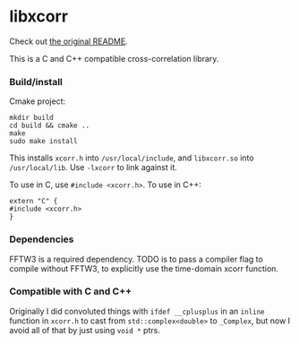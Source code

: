 # libxcorr

Check out [the original README](./README.txt.orig).

This is a C and C++ compatible cross-correlation library.

### Build/install

Cmake project:

```
mkdir build
cd build && cmake ..
make
sudo make install
```

This installs `xcorr.h` into `/usr/local/include`, and `libxcorr.so` into `/usr/local/lib`. Use `-lxcorr` to link against it.

To use in C, use `#include <xcorr.h>`. To use in C++:

```
extern "C" {
#include <xcorr.h>
}
```

### Dependencies

FFTW3 is a required dependency. TODO is to pass a compiler flag to compile without FFTW3, to explicitly use the time-domain xcorr function.

### Compatible with C and C++

Originally I did convoluted things with `ifdef __cplusplus` in an `inline` function in `xcorr.h` to cast from `std::complex<double>` to `_Complex`, but now I avoid all of that by just using `void *` ptrs.
